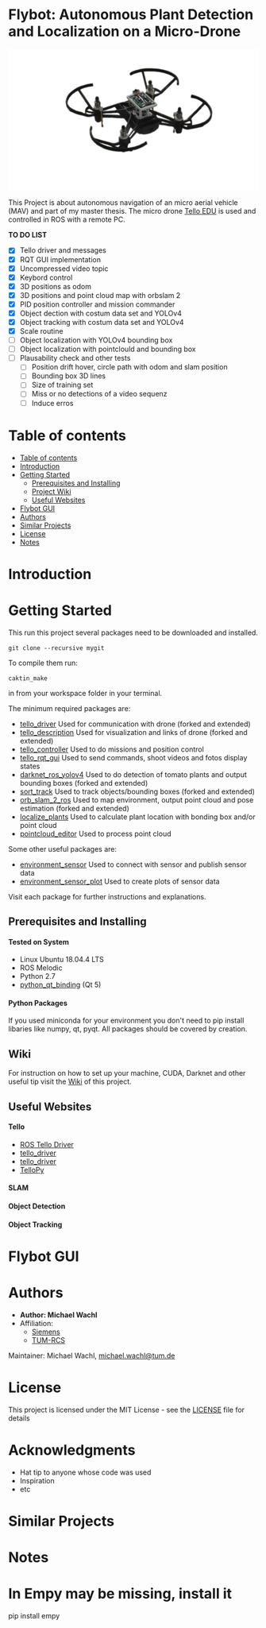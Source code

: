 Flybot: Autonomous Plant Detection and Localization on a Micro-Drone
============================

![alt text](doc/tello_with_sensor.png)


This Project is about autonomous navigation of an micro aerial vehicle (MAV) and part of my master thesis.
The micro drone [Tello EDU](https://www.ryzerobotics.com/de/tello-edu) is used and controlled in ROS with a remote PC.

**TO DO LIST**
- [x] Tello driver and messages
- [x] RQT GUI implementation
- [x] Uncompressed video topic
- [x] Keybord control
- [x] 3D positions as odom
- [x] 3D positions and point cloud map with orbslam 2
- [x] PID position controller and mission commander
- [x] Object dection with costum data set and YOLOv4
- [x] Object tracking with costum data set and YOLOv4
- [x] Scale routine
- [ ] Object localization with YOLOv4 bounding box
- [ ] Object localization with pointclould and bounding box
- [ ] Plausability check and other tests
  - [ ] Position drift hover, circle path with odom and slam position
  - [ ] Bounding box 3D lines
  - [ ] Size of training set
  - [ ] Miss or no detections of a video sequenz
  - [ ] Induce erros

Table of contents
=================

<!--ts-->
   * [Table of contents](#table-of-contents)
   * [Introduction](#introduction)
   * [Getting Started](#getting-started)
      * [Prerequisites and Installing](#prerequisites-and-installing)
      * [Project Wiki](#wiki)
      * [Useful Websites](#useful-websites)
   * [Flybot GUI](#flybot-gui)
   * [Authors](#authors)
   * [Similar Projects](#similar-projects)
   * [License](#license)
   * [Notes](#notes)
<!--te-->

Introduction
============


Getting Started
===============
This run this project several packages need to be downloaded and installed.
```
git clone --recursive mygit
```

To compile them run:
```
caktin_make
```
in from your workspace folder in your terminal.  

The minimum required packages are:
- [tello_driver](tello_driver) Used for communication with drone (forked and extended)
- [tello_description](tello_description)  Used for visualization and links of drone (forked and extended)
- [tello_controller](/tello_controller) Used to do missions and position control
- [tello_rqt_gui](tello_rqt_gui)  Used to send commands, shoot videos and fotos display states
- [darknet_ros_yolov4](darknet_ros_yolov4) Used to do detection of tomato plants and output bounding boxes (forked and extended)
- [sort_track](sort_track) Used to track objects/bounding boxes (forked and extended)
- [orb_slam_2_ros](orb_slam_2_ros) Used to map environment, output point cloud and pose estimation (forked and extended)
- [localize_plants](localize_plants)  Used to calculate plant location with bonding box and/or point cloud
- [pointcloud_editor](pointcloud_editor) Used to process point cloud


Some other useful packages are:
- [environment_sensor](environment_sensor) Used to connect with sensor and publish sensor data
- [environment_sensor_plot](environment_sensor_plot) Used to create plots of sensor data

Visit each package for further instructions and explanations. 

Prerequisites and Installing
----------------------------

#### Tested on System
* Linux Ubuntu 18.04.4 LTS
* ROS Melodic
* Python 2.7
* [python_qt_binding](https://github.com/ros-visualization/python_qt_binding) (Qt 5)

#### Python Packages
If you used miniconda for your environment you don't need to pip install libaries like numpy, qt, pyqt.
All packages should be covered by creation. 


Wiki
-----
For instruction on how to set up your machine, CUDA, Darknet and other useful tip visit the [Wiki](https://github.com/michaelwachl/autonomous_drone_plant_detection/wiki) of this project. 


Useful Websites
----------------
#### Tello
* [ROS Tello Driver](http://wiki.ros.org/tello_driver)
* [tello_driver](https://github.com/anqixu/tello_driver)
* [tello_driver](https://github.com/appie-17/tello_driver)
* [TelloPy](https://github.com/hanyazou/TelloPy)

#### SLAM

#### Object Detection

#### Object Tracking



Flybot GUI
==========


Authors
=======

* **Author: Michael Wachl**
* Affiliation: 
  * [Siemens](https://new.siemens.com/global/en.html)<br />
  * [TUM-RCS](https://www.ei.tum.de/rcs/startseite/)<br />

Maintainer: Michael Wachl, michael.wachl@tum.de


License
=======

This project is licensed under the MIT License - see the [LICENSE](LICENSE.md) file for details

Acknowledgments
===============

* Hat tip to anyone whose code was used
* Inspiration
* etc

Similar Projects
================


Notes
=====



In Empy may be missing, install it
========================================================================
pip install empy

